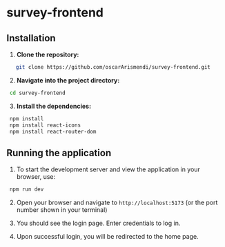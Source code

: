 # survey-frontend


## Installation

1. **Clone the repository:**

  ```bash
     git clone https://github.com/oscarArismendi/survey-frontend.git
  ```

2. **Navigate into the project directory:**

  ```bash
   cd survey-frontend
  ```

3. **Install the dependencies:**

  ```bash
   npm install
   npm install react-icons
   npm install react-router-dom
  ```

## Running the application
1. To start the development server and view the application in your browser, use:
  ```bash
   npm run dev
  ```

2. Open your browser and navigate to `http://localhost:5173` (or the port number shown in your terminal)

3. You should see the login page. Enter credentials to log in.

4. Upon successful login, you will be redirected to the home page.